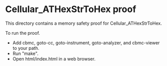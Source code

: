# Cellular_ATHexStrToHex proof

This directory contains a memory safety proof for Cellular_ATHexStrToHex.

To run the proof.

- Add cbmc, goto-cc, goto-instrument, goto-analyzer, and cbmc-viewer to your
  path.
- Run "make".
- Open html/index.html in a web browser.
